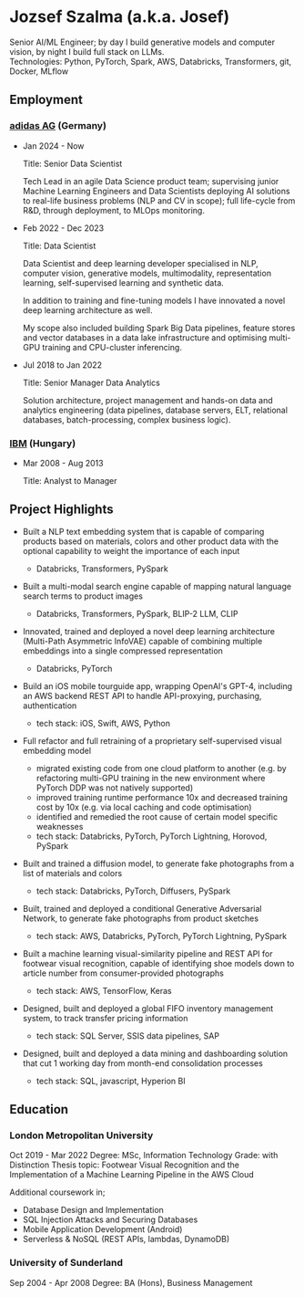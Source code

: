 # Jozsef Szalma (a.k.a. Josef)
Senior AI/ML Engineer; by day I build generative models and computer vision, by night I build full stack on LLMs.   
Technologies: Python, PyTorch, Spark, AWS, Databricks, Transformers, git, Docker, MLflow

## Employment

### [adidas AG](https://www.adidas-group.com/en/) (Germany)

- Jan 2024 - Now
  
    Title: Senior Data Scientist

    Tech Lead in an agile Data Science product team; supervising junior Machine Learning Engineers and Data Scientists deploying AI solutions to real-life business problems (NLP and CV in scope); full life-cycle from R&D, through deployment, to MLOps monitoring.


- Feb 2022 - Dec 2023
  
    Title: Data Scientist

    Data Scientist and deep learning developer specialised in NLP, computer vision, generative models, multimodality, representation learning, self-supervised learning and synthetic data.
  
    In addition to training and fine-tuning models I have innovated a novel deep learning architecture as well.
  
    My scope also included building Spark Big Data pipelines, feature stores and vector databases in a data lake infrastructure and optimising multi-GPU training and CPU-cluster inferencing.

- Jul 2018 to Jan 2022
  
    Title: Senior Manager Data Analytics

    Solution architecture, project management and hands-on data and analytics engineering (data pipelines, database servers, ELT, relational databases, batch-processing, complex business logic).

### [IBM](https://www.ibm.com/us-en) (Hungary)
- Mar 2008 - Aug 2013

    Title: Analyst to Manager

## Project Highlights

- Built a NLP text embedding system that is capable of comparing products based on materials, colors and other product data with the optional capability to weight the importance of each input
  - Databricks, Transformers, PySpark  

- Built a multi-modal search engine capable of mapping natural language search terms to product images
  - Databricks, Transformers, PySpark, BLIP-2 LLM, CLIP

- Innovated, trained and deployed a novel deep learning architecture (Multi-Path Asymmetric InfoVAE) capable of combining multiple embeddings into a single compressed representation
  - Databricks, PyTorch
 
- Build an iOS mobile tourguide app, wrapping OpenAI's GPT-4, including an AWS backend REST API to handle API-proxying, purchasing, authentication
  - tech stack: iOS, Swift, AWS, Python

- Full refactor and full retraining of a proprietary self-supervised visual embedding model
  - migrated existing code from one cloud platform to another (e.g. by refactoring multi-GPU training in the new environment where PyTorch DDP was not natively supported)
  - improved training runtime performance 10x and decreased training cost by 10x (e.g. via local caching and code optimisation)
  - identified and remedied the root cause of certain model specific weaknesses
  - tech stack: Databricks, PyTorch, PyTorch Lightning, Horovod, PySpark
 
- Built and trained a diffusion model, to generate fake photographs from a list of materials and colors
  - tech stack: Databricks, PyTorch, Diffusers, PySpark
 
- Built, trained and deployed a conditional Generative Adversarial Network, to generate fake photographs from product sketches
  - tech stack: AWS, Databricks, PyTorch, PyTorch Lightning, PySpark
 
- Built a machine learning visual-similarity pipeline and REST API for footwear visual recognition, capable of identifying shoe models down to article number from consumer-provided photographs
  - tech stack: AWS, TensorFlow, Keras
 
- Designed, built and deployed a global FIFO inventory management system, to track transfer pricing information
  - tech stack: SQL Server, SSIS data pipelines, SAP
 
- Designed, built and deployed a data mining and dashboarding solution that cut 1 working day from month-end consolidation processes
  - tech stack: SQL, javascript, Hyperion BI

## Education

### London Metropolitan University
  Oct 2019 - Mar 2022
  Degree: MSc, Information Technology
  Grade: with Distinction
  Thesis topic: Footwear Visual Recognition and the Implementation of a Machine Learning Pipeline in the AWS Cloud
  
  Additional coursework in;
  - Database Design and Implementation
  - SQL Injection Attacks and Securing Databases
  - Mobile Application Development (Android)
  - Serverless & NoSQL (REST APIs, lambdas, DynamoDB)

### University of Sunderland
  Sep 2004 - Apr 2008
  Degree: BA (Hons), Business Management
